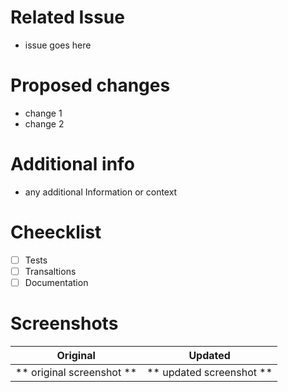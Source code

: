 # Related Issue
- issue goes here

# Proposed changes
- change 1
- change 2

# Additional info
- any additional Information or context

# Cheecklist
- [ ] Tests
- [ ] Transaltions
- [ ] Documentation

# Screenshots
|  Original 	|  Updated  |
|:---:	|:---:	|
| ** original screenshot ** | ** updated screenshot **|
